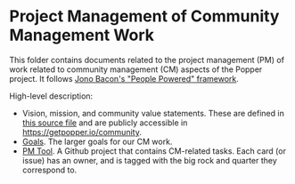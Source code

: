 # Project Management of Community Management Work

This folder contains documents related to the project management (PM) 
of work related to community management (CM) aspects of the Popper 
project. It follows [Jono Bacon's "People Powered" 
framework](https://www.jonobacon.com/books/peoplepowered/).

High-level description:

  * Vision, mission, and community value statements. These are defined 
    in [this source file](../layouts/community/list.html) and are 
    publicly accessible in <https://getpopper.io/community>.
  * [Goals](./big-rocks.md). The larger goals for our CM work.
  * [PM Tool][ghp]. A Github project that contains CM-related tasks. 
    Each card (or issue) has an owner, and is tagged with the big rock 
    and quarter they correspond to.

[ghp]: https://github.com/orgs/getpopper/projects/1

